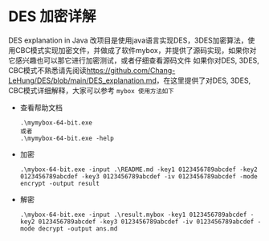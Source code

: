 # DES 加密详解
DES explanation in Java
改项目是使用java语言实现DES，3DES加密算法，使用CBC模式实现加密文件，并做成了软件mybox，并提供了源码实现，如果你对它感兴趣也可以那它进行加密测试，或者仔细查看源码文件
如果你对DES, 3DES, CBC模式不熟悉请先阅读<https://github.com/Chang-LeHung/DES/blob/main/DES_explanation.md>，在这里提供了对DES, 3DES, CBC模式详细解释，大家可以参考
`mybox 使用方法如下`
- 查看帮助文档
  ```
  .\mymybox-64-bit.exe
  或者
  .\mymybox-64-bit.exe -help
  ```
- 加密
  ```
  .\mybox-64-bit.exe -input .\README.md -key1 0123456789abcdef -key2 0123456789abcdef -key3 0123456789abcdef -iv 0123456789abcdef -mode encrypt -output result
  ```
- 解密
  ```
  .\mybox-64-bit.exe -input .\result.mybox -key1 0123456789abcdef -key2 0123456789abcdef -key3 0123456789abcdef -iv 0123456789abcdef -mode decrypt -output ans.md
  ```
